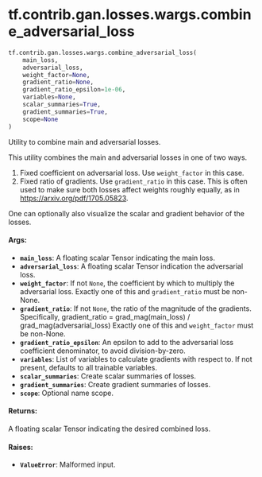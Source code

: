 <div itemscope itemtype="http://developers.google.com/ReferenceObject">
<meta itemprop="name" content="tf.contrib.gan.losses.wargs.combine_adversarial_loss" />
<meta itemprop="path" content="Stable" />
</div>

# tf.contrib.gan.losses.wargs.combine_adversarial_loss

``` python
tf.contrib.gan.losses.wargs.combine_adversarial_loss(
    main_loss,
    adversarial_loss,
    weight_factor=None,
    gradient_ratio=None,
    gradient_ratio_epsilon=1e-06,
    variables=None,
    scalar_summaries=True,
    gradient_summaries=True,
    scope=None
)
```

Utility to combine main and adversarial losses.

This utility combines the main and adversarial losses in one of two ways.
1) Fixed coefficient on adversarial loss. Use `weight_factor` in this case.
2) Fixed ratio of gradients. Use `gradient_ratio` in this case. This is often
  used to make sure both losses affect weights roughly equally, as in
  https://arxiv.org/pdf/1705.05823.

One can optionally also visualize the scalar and gradient behavior of the
losses.

#### Args:

* <b>`main_loss`</b>: A floating scalar Tensor indicating the main loss.
* <b>`adversarial_loss`</b>: A floating scalar Tensor indication the adversarial loss.
* <b>`weight_factor`</b>: If not `None`, the coefficient by which to multiply the
    adversarial loss. Exactly one of this and `gradient_ratio` must be
    non-None.
* <b>`gradient_ratio`</b>: If not `None`, the ratio of the magnitude of the gradients.
    Specifically,
      gradient_ratio = grad_mag(main_loss) / grad_mag(adversarial_loss)
    Exactly one of this and `weight_factor` must be non-None.
* <b>`gradient_ratio_epsilon`</b>: An epsilon to add to the adversarial loss
    coefficient denominator, to avoid division-by-zero.
* <b>`variables`</b>: List of variables to calculate gradients with respect to. If not
    present, defaults to all trainable variables.
* <b>`scalar_summaries`</b>: Create scalar summaries of losses.
* <b>`gradient_summaries`</b>: Create gradient summaries of losses.
* <b>`scope`</b>: Optional name scope.


#### Returns:

A floating scalar Tensor indicating the desired combined loss.


#### Raises:

* <b>`ValueError`</b>: Malformed input.